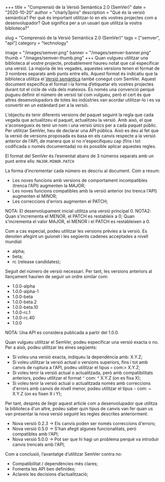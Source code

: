 +++
title = "Comprensió de la Versió Semàntica 2.0 (SemVer)"
date = "2020-10-20"
author = "charly3pins"
description = "Què és la versió semàntica? Per què és important utilitzar-lo en els vostres projectes com a desenvolupador? Què significa per a un usuari que utilitza la vostra biblioteca?"

slug = "Comprensió de la Versió Semàntica 2.0 (SemVer)"
tags = ["semver", "api"]
category = "technology"

image = "/images/semver.png"
banner = "/images/semver-banner.png"
thumb = "/images/semver-thumb.png"
+++
Quan vulgueu utilitzar una biblioteca al vostre projecte, probablement haureu notat que cal especificar una versió. La majoria de les vegades, aquestes versions tenen el format de 3 nombres separats amb punts entre ells. Aquest format és indicatiu que la biblioteca utilitza el [Versió semàntica](https://semver.org) també conegut com SemVer. Aquest document especifica el format i la forma d’etiquetar els vostres projectes durant tot el cicle de vida dels mateixos. És només una convenció perquè pugueu definir el número de versió tal com vulgueu, però el cert és que altres desenvolupadors de totes les indústries van acordar utilitzar-lo i es va convertir en un estàndard per a la versió.

L’objectiu és tenir diferents versions del paquet seguint la regla que cada vegada que actualitzeu el paquet, actualitzeu la versió. Amb això, el que s'aconsegueix és tenir un nom i una versió únics per a cada paquet públic. Per utilitzar SemVer, heu de declarar una API pública. Això es deu al fet que la versió de versions proposada es basa en els canvis respecte a la versió anterior de l'API, de manera que si no n'especifiqueu cap (fins i tot codificada o només documentada) no és possible aplicar aquestes regles.

El format del SemVer és l’esmentat abans de 3 números separats amb un punt entre ells:
`MAJOR.MINOR.PATCH`

La forma d’incrementar cada número es descriu al document. Com a resum:
- Les noves funcions amb versions de comportament incompatibles (trenca l'API) augmenten la MAJOR;
- Les noves funcions compatibles amb la versió anterior (no trenca l'API) augmenten el MINOR;
- Les correccions d'errors augmenten el PATCH;

NOTA: El desenvolupament inicial utilitza una versió principal 0.
NOTA2: Quan s'incrementa el MENOR, el PATCH es restableix a 0; Quan s'incrementa el valor MAJOR, el MENOR i el PATCH es restableixen a 0.

Com a cas especial, podeu utilitzar les versions prèvies a la versió. Es denoten afegint un guionet i les següents cadenes acceptades a nivell mundial:
- alpha;
- beta;
- rc (release candidates);

Seguit del número de versió necessari. Per tant, les versions anteriors al llançament haurien de seguir un ordre similar com:
- 1.0.0-alpha
- 1.0.0-alpha-1
- 1.0.0-beta
- 1.0.0-beta.2
- 1.0.0-beta.10
- 1.0.0-rc.1
- 1.0.0-rc.40
- 1.0.0

NOTA: Una API es considera publicada a partir del 1.0.0.

Quan vulgueu utilitzar el SemVer, podeu especificar una versió exacta o no. Per a això, podeu utilitzar les eines següents:
- Si voleu una versió exacta, indiqueu la dependència amb: X.Y.Z;
- Si voleu utilitzar la versió actual o versions superiors, fins i tot amb canvis de ruptura a l'API, podeu utilitzar el tipus `>` com:> X.Y.Z;
- Si voleu tenir la versió actual o actualitzada, però amb compatibilitats anteriors, podeu utilitzar el format `^` com: ^ X.Y.Z (on es fixa X);
- Si voleu tenir la versió actual o actualitzada només amb correccions d'errors amb canvis de nivell menor, podeu utilitzar el tipus `~` com: ~ X.Y.Z (on es fixen X i Y);

Per tant, després de llegir aquest article com a desenvolupador que utilitza la biblioteca d'un altre, podeu saber quin tipus de canvis van fer quan us van presentar la nova versió seguint les regles descrites anteriorment:
- Nova versió 0.2.3 → Els canvis poden ser només correccions d'errors;
- Nova versió 0.5.0 → S'han afegit algunes funcionalitats, però compatibles amb l'API;
- Nova versió 5.0.0 → Pot ser que hi hagi un problema perquè va introduir canvis trencats amb l'API;

Com a conclusió, l’avantatge d’utilitzar SemVer contra no:
- Compatibilitat / dependències més clares;
- Fomenta les API ben definides;
- Aclareix les decisions d’actualització;
